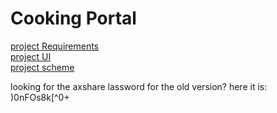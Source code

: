# Cooking Portal
[project Requirements](requirements/index.md) <br>
[project UI](https://1krpi7.axshare.com/) <br>
[project scheme](files/cooking-project-erd-v2.jpeg) <br>

looking for the axshare lassword for the old version? here it is: )0nFOs8k[^0+
